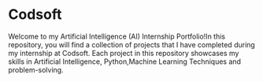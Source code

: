 # Codsoft
Welcome to my Artificial Intelligence (AI) Internship Portfolio!In this repository, you will find a collection of projects that I have completed during my internship at Codsoft. Each project in this repository showcases my skills in Artificial Intelligence, Python,Machine Learning Techniques and problem-solving.
